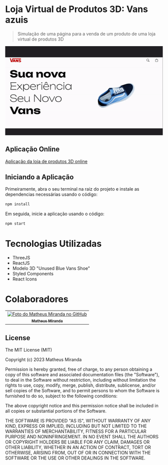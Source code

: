 # Loja Virtual de Produtos 3D: Vans azuis

> Simulação de uma página para a venda de um produto de uma loja virtual de produtos 3D

<img src="./docs/preview.gif" alt="Preview da aplicação">

## Aplicação Online

[Aplicação da loja de produtos 3D online](https://loja-produto-3d.vercel.app/)

## Iniciando a Aplicação

Primeiramente, abra o seu terminal na raiz do projeto e instale as dependencias necessárias usando o código:
```bash
npm install
```

Em seguida, inicie a aplicação usando o código:
```bash
npm start
```

# Tecnologias Utilizadas

* ThreeJS
* ReactJS
* Modelo 3D "Unused Blue Vans Shoe"
* Styled Components
* React Icons

# Colaboradores

<table>
  <tr>
    <td align="center">
      <a href="https://github.com/MatheusMiranda1" target="_blank">
        <img src="https://avatars.githubusercontent.com/u/70171112?v=4" width="100px;" alt="Foto do Matheus Miranda no GitHub"/><br>
        <sub>
          <b>Matheus Miranda</b>
        </sub>
      </a>
    </td>
  </tr>
</table>

## License
The MIT License (MIT)

Copyright (c) 2023 Matheus Miranda

Permission is hereby granted, free of charge, to any person obtaining a copy of this software and associated documentation files (the "Software"), to deal in the Software without restriction, including without limitation the rights to use, copy, modify, merge, publish, distribute, sublicense, and/or sell copies of the Software, and to permit persons to whom the Software is furnished to do so, subject to the following conditions:

The above copyright notice and this permission notice shall be included in all copies or substantial portions of the Software.

THE SOFTWARE IS PROVIDED "AS IS", WITHOUT WARRANTY OF ANY KIND, EXPRESS OR IMPLIED, INCLUDING BUT NOT LIMITED TO THE WARRANTIES OF MERCHANTABILITY, FITNESS FOR A PARTICULAR PURPOSE AND NONINFRINGEMENT. IN NO EVENT SHALL THE AUTHORS OR COPYRIGHT HOLDERS BE LIABLE FOR ANY CLAIM, DAMAGES OR OTHER LIABILITY, WHETHER IN AN ACTION OF CONTRACT, TORT OR OTHERWISE, ARISING FROM, OUT OF OR IN CONNECTION WITH THE SOFTWARE OR THE USE OR OTHER DEALINGS IN THE SOFTWARE.